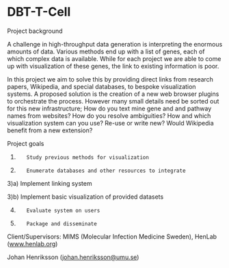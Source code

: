# DBT-T-Cell

Project background

A challenge in high-throughput data generation is interpreting the enormous amounts of data. Various methods end up with a list of genes, each of which complex data is available. While for each project we are able to come up with visualization of these genes, the link to existing information is poor.


In this project we aim to solve this by providing direct links from research papers, Wikipedia, and special databases, to bespoke visualization systems. A proposed solution is the creation of a new web browser plugins to orchestrate the process. However many small details need be sorted out for this new infrastructure; How do you text mine gene and and pathway names from websites? How do you resolve ambiguities? How and which visualization system can you use? Re-use or write new? Would Wikipedia benefit from a new extension?

 

Project goals

1)        Study previous methods for visualization

2)        Enumerate databases and other resources to integrate

3)a)        Implement linking system

3)b)        Implement basic visualization of provided datasets

4)        Evaluate system on users

5)        Package and disseminate

 

Client/Supervisors: MIMS (Molecular Infection Medicine Sweden), HenLab (www.henlab.org)

Johan Henriksson (johan.henriksson@umu.se)
